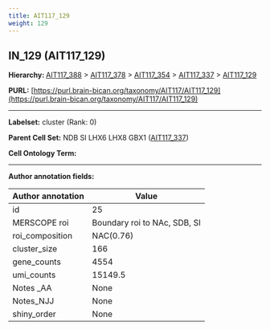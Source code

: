 ```yaml
---
title: AIT117_129
weight: 129
---
```

## IN_129 (AIT117_129)
<b>Hierarchy: </b>
[AIT117_388](../AIT117_388) >
[AIT117_378](../AIT117_378) >
[AIT117_354](../AIT117_354) >
[AIT117_337](../AIT117_337) >
[AIT117_129](../AIT117_129)

**PURL:** [https://purl.brain-bican.org/taxonomy/AIT117/AIT117_129](https://purl.brain-bican.org/taxonomy/AIT117/AIT117_129)

---


**Labelset:** cluster (Rank: 0)

**Parent Cell Set:** NDB SI LHX6 LHX8 GBX1 ([AIT117_337](../AIT117_337))



**Cell Ontology Term:** 

[MARKER GENES.]: #


---

[TRANSFERRED ANNOTATIONS.]: #


[AUTHOR ANNOTATION FIELDS.]: #


**Author annotation fields:**

| Author annotation | Value |
|-------------------|-------|
|id|25|
|MERSCOPE roi|Boundary roi to NAc, SDB, SI|
|roi_composition|NAC(0.76) | PuPV(0.11) | GPi(0.06)|
|cluster_size|166|
|gene_counts|4554|
|umi_counts|15149.5|
|Notes _AA|None|
|Notes_NJJ|None|
|shiny_order|None|
